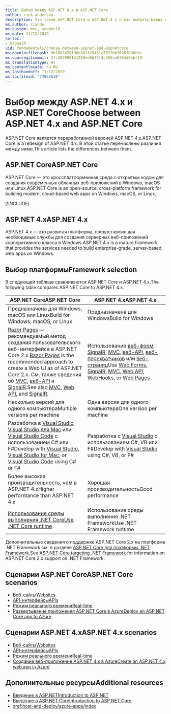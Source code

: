 ```yaml
---
title: Выбор между ASP.NET 4.x и ASP.NET Core
author: rick-anderson
description: Что такое ASP.NET Core и ASP.NET 4.x и как выбрать между ними.
ms.author: riande
ms.custom: mvc, seodec18
ms.date: 11/12/2019
no-loc:
- SignalR
uid: fundamentals/choose-between-aspnet-and-aspnetcore
ms.openlocfilehash: 8b1681476f96e8613f9461c507fbb7696f888cbc
ms.sourcegitcommit: 3fc3020961e1289ee5bf5f3c365ce8304d8ebf19
ms.translationtype: HT
ms.contentlocale: ru-RU
ms.lasthandoff: 11/12/2019
ms.locfileid: "73963630"
---
```

# <a name="choose-between-aspnet-4x-and-aspnet-core"></a><span data-ttu-id="47d35-103">Выбор между ASP.NET 4.x и ASP.NET Core</span><span class="sxs-lookup"><span data-stu-id="47d35-103">Choose between ASP.NET 4.x and ASP.NET Core</span></span>

<span data-ttu-id="47d35-104">ASP.NET Core является переработанной версией ASP.NET 4.x.</span><span class="sxs-lookup"><span data-stu-id="47d35-104">ASP.NET Core is a redesign of ASP.NET 4.x.</span></span> <span data-ttu-id="47d35-105">В этой статье перечислены различия между ними.</span><span class="sxs-lookup"><span data-stu-id="47d35-105">This article lists the differences between them.</span></span>

## <a name="aspnet-core"></a><span data-ttu-id="47d35-106">ASP.NET Core</span><span class="sxs-lookup"><span data-stu-id="47d35-106">ASP.NET Core</span></span>

<span data-ttu-id="47d35-107">ASP.NET Core — это кроссплатформенная среда с открытым кодом для создания современных облачных веб-приложений в Windows, macOS или Linux.</span><span class="sxs-lookup"><span data-stu-id="47d35-107">ASP.NET Core is an open-source, cross-platform framework for building modern, cloud-based web apps on Windows, macOS, or Linux.</span></span>

[!INCLUDE[](~/includes/benefits.md)]

## <a name="aspnet-4x"></a><span data-ttu-id="47d35-108">ASP.NET 4.x</span><span class="sxs-lookup"><span data-stu-id="47d35-108">ASP.NET 4.x</span></span>

<span data-ttu-id="47d35-109">ASP.NET 4.x — это развитая платформа, предоставляющая необходимые службы для создания серверных веб-приложений корпоративного класса в Windows.</span><span class="sxs-lookup"><span data-stu-id="47d35-109">ASP.NET 4.x is a mature framework that provides the services needed to build enterprise-grade, server-based web apps on Windows.</span></span>

## <a name="framework-selection"></a><span data-ttu-id="47d35-110">Выбор платформы</span><span class="sxs-lookup"><span data-stu-id="47d35-110">Framework selection</span></span>

<span data-ttu-id="47d35-111">В следующей таблице сравниваются ASP.NET Core и ASP.NET 4.x.</span><span class="sxs-lookup"><span data-stu-id="47d35-111">The following table compares ASP.NET Core to ASP.NET 4.x.</span></span>

| <span data-ttu-id="47d35-112">ASP.NET Core</span><span class="sxs-lookup"><span data-stu-id="47d35-112">ASP.NET Core</span></span> | <span data-ttu-id="47d35-113">ASP.NET 4.x</span><span class="sxs-lookup"><span data-stu-id="47d35-113">ASP.NET 4.x</span></span> |
|---|---|
|<span data-ttu-id="47d35-114">Предназначена для Windows, macOS или Linux</span><span class="sxs-lookup"><span data-stu-id="47d35-114">Build for Windows, macOS, or Linux</span></span>|<span data-ttu-id="47d35-115">Предназначена для Windows</span><span class="sxs-lookup"><span data-stu-id="47d35-115">Build for Windows</span></span>|
|<span data-ttu-id="47d35-116">[Razor Pages](xref:razor-pages/index) — рекомендуемый метод создания пользовательского веб-интерфейса в ASP.NET Core 2.x.</span><span class="sxs-lookup"><span data-stu-id="47d35-116">[Razor Pages](xref:razor-pages/index) is the recommended approach to create a Web UI as of ASP.NET Core 2.x.</span></span> <span data-ttu-id="47d35-117">См. также сведения об [MVC](xref:mvc/overview), [веб-API](xref:tutorials/first-web-api) и [SignalR](xref:signalr/introduction).</span><span class="sxs-lookup"><span data-stu-id="47d35-117">See also [MVC](xref:mvc/overview), [Web API](xref:tutorials/first-web-api), and [SignalR](xref:signalr/introduction).</span></span>|<span data-ttu-id="47d35-118">Использование [веб-форм](/aspnet/web-forms), [SignalR](/aspnet/signalr), [MVC](/aspnet/mvc), [веб-API](/aspnet/web-api/), [веб-перехватчиков](/aspnet/webhooks/) или [веб-страниц](/aspnet/web-pages)</span><span class="sxs-lookup"><span data-stu-id="47d35-118">Use [Web Forms](/aspnet/web-forms), [SignalR](/aspnet/signalr), [MVC](/aspnet/mvc), [Web API](/aspnet/web-api/), [WebHooks](/aspnet/webhooks/), or [Web Pages](/aspnet/web-pages)</span></span>|
|<span data-ttu-id="47d35-119">Несколько версий для одного компьютера</span><span class="sxs-lookup"><span data-stu-id="47d35-119">Multiple versions per machine</span></span>|<span data-ttu-id="47d35-120">Одна версия для одного компьютера</span><span class="sxs-lookup"><span data-stu-id="47d35-120">One version per machine</span></span>|
|<span data-ttu-id="47d35-121">Разработка в [Visual Studio](https://visualstudio.microsoft.com/vs/), [Visual Studio для Mac](https://visualstudio.microsoft.com/vs/mac/) или [Visual Studio Code](https://code.visualstudio.com/) с использованием C# или F#</span><span class="sxs-lookup"><span data-stu-id="47d35-121">Develop with [Visual Studio](https://visualstudio.microsoft.com/vs/), [Visual Studio for Mac](https://visualstudio.microsoft.com/vs/mac/), or [Visual Studio Code](https://code.visualstudio.com/) using C# or F#</span></span>|<span data-ttu-id="47d35-122">Разработка с [Visual Studio](https://visualstudio.microsoft.com/vs/) с использованием C#, VB или F#</span><span class="sxs-lookup"><span data-stu-id="47d35-122">Develop with [Visual Studio](https://visualstudio.microsoft.com/vs/) using C#, VB, or F#</span></span>|
|<span data-ttu-id="47d35-123">Более высокая производительность, чем в ASP.NET 4.x</span><span class="sxs-lookup"><span data-stu-id="47d35-123">Higher performance than ASP.NET 4.x</span></span>|<span data-ttu-id="47d35-124">Хорошая производительность</span><span class="sxs-lookup"><span data-stu-id="47d35-124">Good performance</span></span>|
|[<span data-ttu-id="47d35-125">Использование среды выполнения .NET Core</span><span class="sxs-lookup"><span data-stu-id="47d35-125">Use .NET Core runtime</span></span>](/dotnet/standard/choosing-core-framework-server)|<span data-ttu-id="47d35-126">Использование среды выполнения .NET Framework</span><span class="sxs-lookup"><span data-stu-id="47d35-126">Use .NET Framework runtime</span></span>|

<span data-ttu-id="47d35-127">Дополнительные сведения о поддержке ASP.NET Core 2.x на платформе .NET Framework см. в разделе [ASP.NET Core для платформы .NET Framework](xref:index#target-framework).</span><span class="sxs-lookup"><span data-stu-id="47d35-127">See [ASP.NET Core targeting .NET Framework](xref:index#target-framework) for information on ASP.NET Core 2.x support on .NET Framework.</span></span>

## <a name="aspnet-core-scenarios"></a><span data-ttu-id="47d35-128">Сценарии ASP.NET Core</span><span class="sxs-lookup"><span data-stu-id="47d35-128">ASP.NET Core scenarios</span></span>

* [<span data-ttu-id="47d35-129">Веб-сайты</span><span class="sxs-lookup"><span data-stu-id="47d35-129">Websites</span></span>](xref:tutorials/first-mvc-app/index)
* [<span data-ttu-id="47d35-130">API-интерфейсы</span><span class="sxs-lookup"><span data-stu-id="47d35-130">APIs</span></span>](xref:tutorials/first-web-api)
* [<span data-ttu-id="47d35-131">Режим реального времени</span><span class="sxs-lookup"><span data-stu-id="47d35-131">Real-time</span></span>](xref:signalr/index)
* [<span data-ttu-id="47d35-132">Развертывание приложения ASP.NET Core в Azure</span><span class="sxs-lookup"><span data-stu-id="47d35-132">Deploy an ASP.NET Core app to Azure</span></span>](/azure/app-service/app-service-web-get-started-dotnet)

## <a name="aspnet-4x-scenarios"></a><span data-ttu-id="47d35-133">Сценарии ASP.NET 4.x</span><span class="sxs-lookup"><span data-stu-id="47d35-133">ASP.NET 4.x scenarios</span></span>

* [<span data-ttu-id="47d35-134">Веб-сайты</span><span class="sxs-lookup"><span data-stu-id="47d35-134">Websites</span></span>](/aspnet/mvc)
* [<span data-ttu-id="47d35-135">API-интерфейсы</span><span class="sxs-lookup"><span data-stu-id="47d35-135">APIs</span></span>](/aspnet/web-api)
* [<span data-ttu-id="47d35-136">Режим реального времени</span><span class="sxs-lookup"><span data-stu-id="47d35-136">Real-time</span></span>](/aspnet/signalr)
* [<span data-ttu-id="47d35-137">Создание веб-приложение ASP.NET 4.x в Azure</span><span class="sxs-lookup"><span data-stu-id="47d35-137">Create an ASP.NET 4.x web app in Azure</span></span>](/azure/app-service/app-service-web-get-started-dotnet-framework)

## <a name="additional-resources"></a><span data-ttu-id="47d35-138">Дополнительные ресурсы</span><span class="sxs-lookup"><span data-stu-id="47d35-138">Additional resources</span></span>

* [<span data-ttu-id="47d35-139">Введение в ASP.NET</span><span class="sxs-lookup"><span data-stu-id="47d35-139">Introduction to ASP.NET</span></span>](/aspnet/overview)
* [<span data-ttu-id="47d35-140">Введение в ASP.NET Core</span><span class="sxs-lookup"><span data-stu-id="47d35-140">Introduction to ASP.NET Core</span></span>](xref:index)
* <xref:host-and-deploy/azure-apps/index>
